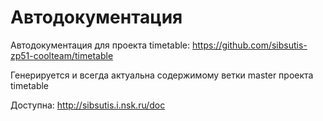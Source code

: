 # Автодокументация

Автодокументация для проекта timetable: https://github.com/sibsutis-zp51-coolteam/timetable

Генерируется и всегда актуальна содержимому ветки master проекта timetable

Доступна: http://sibsutis.i.nsk.ru/doc

